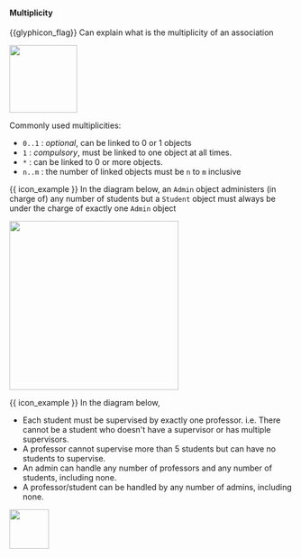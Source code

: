 <div id="title">

#### Multiplicity

</div>

<span id="prereqs"></span>

<span id="outcomes">{{glyphicon_flag}} Can explain what is the multiplicity of an association</span>

<div id="body">

<img src="{{baseUrl}}/uml/classDiagrams/associations/multiplicity/images/notation.png" height="120" />
<p/>

Commonly used multiplicities:
* `0..1` : _optional_, can be linked to 0 or 1 objects
* `1` : _compulsory_, must be linked to one object at all times.
* `*` : can be linked to 0 or more objects.
* `n..m` : the number of linked objects must be `n` to `m` inclusive

<tip-box>

{{ icon_example }} In the diagram below, an `Admin` object administers (in charge of) any number of students but a `Student` object must always be under the charge of exactly one `Admin` object

<img src="{{baseUrl}}/uml/classDiagrams/associations/multiplicity/images/adminStudent.png" width="300" />

</tip-box>
<tip-box>

{{ icon_example }} In the diagram below,
* Each student must be supervised by exactly one professor. i.e. There cannot be a student who doesn't have a supervisor or has multiple supervisors.
* A professor cannot supervise more than 5 students but can have no students to supervise.
* An admin can handle any number of professors and any number of students, including none. 
* A professor/student can be handled by any number of admins, including none.

<img src="{{baseUrl}}/uml/classDiagrams/associations/multiplicity/images/adminProfessorStudent.png" height="70" />

</tip-box>


</div>

<div id="extras">
  <include src="exercises.md" />
</div>